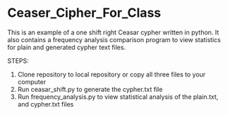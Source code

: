 # Ceaser_Cipher_For_Class

This is an example of a one shift right Ceasar cypher written in python.  It also contains a frequency analysis comparison program to view statistics for plain and generated cypher text files.

STEPS:
1. Clone repository to local repository or copy all three files to your computer
2. Run ceasar_shift.py to generate the cypher.txt file
3. Run frequency_analysis.py to view statistical analysis of the plain.txt, and cypher.txt files
